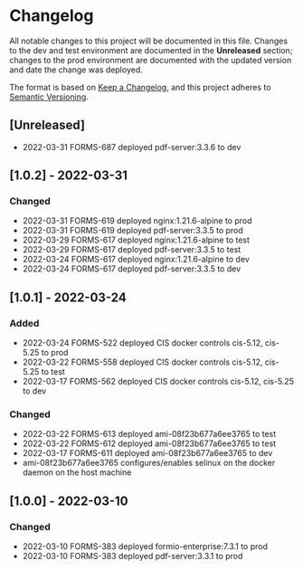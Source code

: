 # Changelog
All notable changes to this project will be documented in this file. Changes to the dev and test environment are documented in the **Unreleased** section; changes to the prod environment are documented with the updated version and date the change was deployed.

The format is based on [Keep a Changelog](https://keepachangelog.com/en/1.0.0/),
and this project adheres to [Semantic Versioning](https://semver.org/spec/v2.0.0.html).

## [Unreleased]
- 2022-03-31 FORMS-687 deployed pdf-server:3.3.6 to dev

## [1.0.2] - 2022-03-31
### Changed
- 2022-03-31 FORMS-619 deployed nginx:1.21.6-alpine to prod
- 2022-03-31 FORMS-619 deployed pdf-server:3.3.5 to prod
- 2022-03-29 FORMS-617 deployed nginx:1.21.6-alpine to test
- 2022-03-29 FORMS-617 deployed pdf-server:3.3.5 to test
- 2022-03-24 FORMS-617 deployed nginx:1.21.6-alpine to dev
- 2022-03-24 FORMS-617 deployed pdf-server:3.3.5 to dev

## [1.0.1] - 2022-03-24
### Added
- 2022-03-24 FORMS-522 deployed CIS docker controls cis-5.12, cis-5.25 to prod
- 2022-03-22 FORMS-558 deployed CIS docker controls cis-5.12, cis-5.25 to test
- 2022-03-17 FORMS-562 deployed CIS docker controls cis-5.12, cis-5.25 to dev

### Changed
- 2022-03-22 FORMS-613 deployed ami-08f23b677a6ee3765 to test
- 2022-03-22 FORMS-612 deployed ami-08f23b677a6ee3765 to test
- 2022-03-17 FORMS-611 deployed ami-08f23b677a6ee3765 to dev
- ami-08f23b677a6ee3765 configures/enables selinux on the docker daemon on the host machine

## [1.0.0] - 2022-03-10
### Changed
- 2022-03-10 FORMS-383 deployed formio-enterprise:7.3.1 to prod
- 2022-03-10 FORMS-383 deployed pdf-server:3.3.1 to prod
